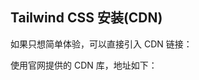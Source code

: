 ## Tailwind CSS 安装(CDN)

如果只想简单体验，可以直接引入 CDN 链接：

使用官网提供的 CDN 库，地址如下：

<script src\="https://cdn.tailwindcss.com"\></script\>  

使用 jsDelivr 的 CDN 库，地址如下：

<link href\="https://cdn.jsdelivr.net/npm/tailwindcss@3.3.0/dist/tailwind.min.css" rel\="stylesheet"\>

使用这种方式使用：

+   **优点：**无需配置，适合快速开发和演示。
+   **缺点：**不能自定义样式，文件体积较大。

### 使用实例

以下实例输出了 Hello, world!

## 实例

<!doctype html\> <html\> <head\> <meta charset\="UTF-8"\> <meta name\="viewport" content\="width=device-width, initial-scale=1.0"\> <script src\="https://cdn.tailwindcss.com"\></script\> </head\> <body\> <h1 class\="text-3xl font-bold underline"\> Hello world! </h1\> </body\> </html\>

[尝试一下 »](https://www.runoob.com/try/try.php?filename=trytailwindcss_hw)

编辑 tailwind.config 对象可以定义自己的配置信息：

## 实例

<!doctype html\> <html\> <head\> <meta charset\="UTF-8"\> <meta name\="viewport" content\="width=device-width, initial-scale=1.0"\> <script src\="https://cdn.tailwindcss.com"\></script\> <script\> tailwind.config = { theme: { extend: { colors: { clifford: '#da373d', } } } } </script\> </head\> <body\> <h1 class\="text-3xl font-bold underline text-clifford"\> Hello world! </h1\> </body\> </html\>

[尝试一下 »](https://www.runoob.com/try/try.php?filename=trytailwindcss_hw2)

使用 type="text/tailwindcss" 添加自定义 CSS：

## 实例

<!doctype html>  
<html\>  
<head\>  
  <meta charset\="UTF-8"\>  
  <meta name\="viewport" content\="width=device-width, initial-scale=1.0"\>  
  <script src\="https://cdn.tailwindcss.com"\></script\>  
  <style type\="text/tailwindcss"\>  
    @layer utilities {  
      .content-auto {  
        content-visibility: auto;  
      }  
    }  
  </style\>  
</head\>  
<body\>  
  <div class\="lg:content-auto"\>  
    <!-- ... -->  
  </div\>  
</body\>  
</html\>  

使用 plugins 参数可以设置使用的插件，如 forms（表单） 和 typography（排版）：

## 实例

<!doctype html>  
<html\>  
<head\>  
  <meta charset\="UTF-8"\>  
  <meta name\="viewport" content\="width=device-width, initial-scale=1.0"\>  
  <script src\="https://cdn.tailwindcss.com?plugins=forms,typography,aspect-ratio,line-clamp,container-queries"\></script\>  
</head\>  
<body\>  
  <div class\="prose"\>  
    <!-- ... -->  
  </div\>  
</body\>  
</html\>